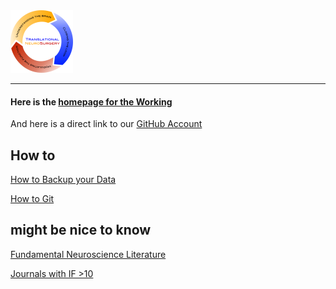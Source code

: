 
<img src = "./media/lablogo.png" alt = "lab_logo" title="Link to Public Website" width="100" href = "http://stimulating-plasticity.org/">

<hr />

#### Here is the [homepage for the Working](https://translationalneurosurgery.github.io)

And here is a direct link to our [GitHub Account](https://github.com/translationalneurosurgery)


## How to
[How to Backup your Data](./nas_manual.md)

[How to Git](./howtogit.md)

## might be nice to know

[Fundamental Neuroscience Literature](./basiclit)

[Journals with IF >10](./JIFrank.md)
